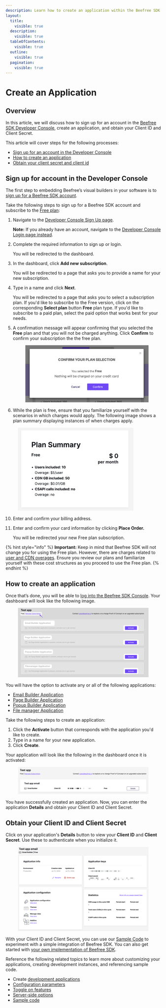 ```yaml
---
description: Learn how to create an application within the Beefree SDK Developer Console.
layout:
  title:
    visible: true
  description:
    visible: true
  tableOfContents:
    visible: true
  outline:
    visible: true
  pagination:
    visible: true
---
```


# Create an Application

## Overview

In this article, we will discuss how to sign up for an account in the [Beefree SDK Developer Console](https://developers.beefree.io/accounts/login/?from=website\_menu), create an application, and obtain your Client ID and Client Secret.&#x20;

This article will cover steps for the following processes:

* [Sign up for an account in the Developer Console](create-an-application.md#sign-up-for-account-in-the-developer-console)
* [How to create an application](create-an-application.md#how-to-create-an-application)
* [Obtain your client secret and client id](create-an-application.md#obtain-your-client-id-and-client-secret)

## Sign up for account in the Developer Console

The first step to embedding Beefree’s visual builders in your software is to[ sign up for a Beefree SDK account](https://developers.beefree.io/accounts/signup/).&#x20;

Take the following steps to sign up for a Beefree SDK account and subscribe to the [Free plan](https://developers.beefree.io/pricing-plans):

1.  Navigate to the [Developer Console Sign Up page](https://developers.beefree.io/accounts/signup/).

    **Note:** If you already have an account, navigate to the [Developer Console Login page instead](https://developers.beefree.io/accounts/login/?from=website\_menu).
2.  Complete the required information to sign up or login.

    You will be redirected to the dashboard.
3.  In the dashboard, click **Add new subscription**.

    You will be redirected to a page that asks you to provide a name for your new subscription.
4.  Type in a name and click **Next**.

    You will be redirected to a page that asks you to select a subscription plan. If you'd like to subscribe to the Free version, click on the corresponding **Select plan** button **Free** plan type. If you'd like to subscribe to a paid plan, select the paid option that works best for your needs.
5.  A confirmation message will appear confirming that you selected the **Free** plan and that you will not be charged anything. Click **Confirm** to confirm your subscription the the free plan.

    <figure><img src="../.gitbook/assets/CleanShot 2024-07-11 at 14.03.44@2x.png" alt=""><figcaption></figcaption></figure>
6. While the plan is free, ensure that you familiarize yourself with the scenarios in which charges would apply. The following image shows a plan summary displaying instances of when charges apply.

<figure><img src="../.gitbook/assets/CleanShot 2024-07-11 at 14.05.21@2x.png" alt="" width="375"><figcaption></figcaption></figure>

10. Enter and confirm your billing address.
11. Enter and confirm your card information by clicking **Place Order.**

    You will be redirected your new Free plan subscription.

{% hint style="info" %}
**Important:** Keep in mind that Beefree SDK will not change you for using the Free plan. However, there are charges related to [user and CDN overages](https://devportal.beefree.io/hc/en-us/articles/4403095825042-Usage-based-fees). Ensure you review our plans and familiarize yourself with these cost structures as you proceed to use the Free plan.
{% endhint %}

## How to create an application

Once that’s done, you will be able to [log into the Beefree SDK Console](https://developers.beefree.io/accounts/login/).  Your dashboard will look like the following image.

<figure><img src="../.gitbook/assets/CleanShot 2024-07-11 at 14.11.39@2x.png" alt=""><figcaption></figcaption></figure>

You will have the option to activate any or all of the following applications:

* [Email Builder Application](../email-builder.md)
* [Page Builder Application](../page-builder/)
* [Popup Builder Application](../popup-builder/)
* [File manager Application](../file-manager-application-overview/)

Take the following steps to create an application:

1. Click the **Activate** button that corresponds with the application you'd like to create.
2. Type in a name for your new application.
3. Click **Create**.

Your application will look like the following in the dashboard once it is activated:

<figure><img src="../.gitbook/assets/CleanShot 2024-07-11 at 15.21.19@2x.png" alt=""><figcaption></figcaption></figure>

You have successfully created an application. Now, you can enter the application **Details** and obtain your Client ID and Client Secret.&#x20;

## Obtain your Client ID and Client Secret

Click on your application's **Details** button to view your **Client ID** and **Client Secret**. Use these to authenticate when you initialize it.

<figure><img src="../.gitbook/assets/CleanShot 2024-07-11 at 15.25.18@2x.png" alt=""><figcaption></figcaption></figure>

With your Client ID and Client Secret, you can use our [Sample Code](../sample-code.md) to experiment with a simple integration of Beefree SDK. You can also get started with [your own implementation of Beefree SDK](installation/). &#x20;

Reference the following related topics to learn more about customizing your applications, creating development instances, and referencing sample code.&#x20;

* Create [development applications](development-applications.md)
* [Configuration parameters](installation/configuration-parameters/)
* [Toggle on features](../toggle-on-features.md)
* [Server-side options](../server-side-options/)
* [Sample code](../sample-code.md)

